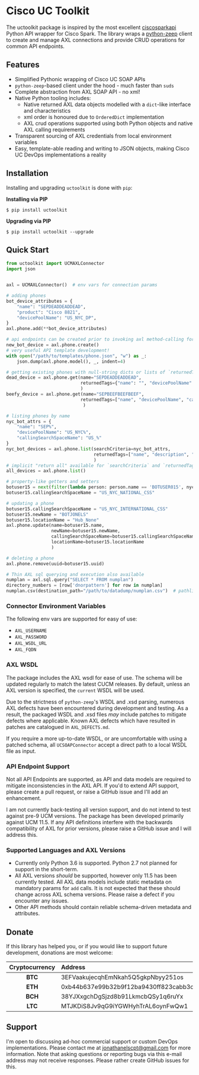 # Cisco UC Toolkit

The uctoolkit package is inspired by the most excellent [ciscosparkapi](https://github.com/CiscoDevNet/ciscosparkapi)
Python API wrapper for Cisco Spark.  The library wraps a 
[python-zeep](https://github.com/mvantellingen/python-zeep) client to create and manage 
AXL connections and provide CRUD operations for common API endpoints.


## Features

 - Simplified Pythonic wrapping of Cisco UC SOAP APIs
 - `python-zeep`-based client under the hood - much faster than `suds`
 - Complete abstraction from AXL SOAP API - no xml!
 - Native Python tooling includes:
   - Native returned AXL data objects modelled with a `dict`-like interface and characteristics
   - xml order is honoured due to `OrderedDict` implementation
   - AXL crud operations supported using both Python objects and native AXL calling requirements
 - Transparent sourcing of AXL credentials from local environment variables
 - Easy, template-able reading and writing to JSON objects, making Cisco UC DevOps implementations a reality
 
  
## Installation

Installing and upgrading `uctoolkit` is done with `pip`:

**Installing via PIP**

    $ pip install uctoolkit

**Upgrading via PIP**

    $ pip install uctoolkit --upgrade
    

## Quick Start

```python
from uctoolkit import UCMAXLConnector
import json


axl = UCMAXLConnector()  # env vars for connection params

# adding phones
bot_device_attributes = {
    "name": "SEPDEADDEADDEAD",
    "product": "Cisco 8821",
    "devicePoolName": "US_NYC_DP",
}
axl.phone.add(**bot_device_attributes)

# api endpoints can be created prior to invoking axl method-calling for pre-processing
new_bot_device = axl.phone.create()
# very useful API template development!
with open("/path/to/templates/phone.json", "w") as _:
    json.dump(axl.phone.model(), _, indent=4)

# getting existing phones with null-string dicts or lists of `returnedTags`
dead_device = axl.phone.get(name="SEPDEADDEADDEAD", 
                            returnedTags={"name": "", "devicePoolName": "", "callingSearchSpaceName": ""}
                            )
beefy_device = axl.phone.get(name="SEPBEEFBEEFBEEF", 
                            returnedTags=["name", "devicePoolName", "callingSearchSpaceName"]
                             )

# listing phones by name
nyc_bot_attrs = {
    "name": "SEP%",
    "devicePoolName": "US_NYC%",
    "callingSearchSpaceName": "US_%"
}
nyc_bot_devices = axl.phone.list(searchCriteria=nyc_bot_attrs,
                                 returnedTags=["name", "description", "lines"]
                                 )
# implicit "return all" available for `searchCriteria` and `returnedTags` - use sparingly for large data sets!
all_devices = axl.phone.list()

# property-like getters and setters
botuser15 = next(filter(lambda person: person.name == 'BOTUSER015', nyc_bot_devices))
botuser15.callingSearchSpaceName = "US_NYC_NATIONAL_CSS"

# updating a phone
botuser15.callingSearchSpaceName = "US_NYC_INTERNATIONAL_CSS"
botuser15.newName = "BOTJONELS"
botuser15.locationName = "Hub_None"
axl.phone.update(name=botuser15.name,
                 newName=botuser15.newName,
                 callingSearchSpaceName=botuser15.callingSearchSpaceName,
                 locationName=botuser15.locationName
                 )

# deleting a phone
axl.phone.remove(uuid=botuser15.uuid) 

# Thin AXL sql querying and execution also available
numplan = axl.sql.query("SELECT * FROM numplan")
directory_numbers = [row['dnorpattern'] for row in numplan]
numplan.csv(destination_path="/path/to/datadump/numplan.csv")  # pathlib also supported
```


### Connector Environment Variables
 
 The following env vars are supported for easy of use:
 
 - `AXL_USERNAME`
 - `AXL_PASSWORD`
 - `AXL_WSDL_URL`
 - `AXL_FQDN`


### AXL WSDL

The package includes the AXL wsdl for ease of use.  The schema will be updated regularly to match the latest CUCM
releases.  By default, unless an AXL version is specified, the `current` WSDL will be used.

Due to the strictness of `python-zeep`'s WSDL and .xsd parsing, numerous AXL defects have been encountered during
development and testing.  As a result, the packaged WSDL and .xsd files *may* include patches to mitigate defects
where applicable.  Known AXL defects which have resulted in patches are catalogued in `AXL_DEFECTS.md`.  

If you require a more up-to-date WSDL, or are uncomfortable with using a patched schema, all `UCSOAPConnector`
accept a direct path to a local WSDL file as input.


### API Endpoint Support

Not all API Endpoints are supported, as API and data models are required to mitigate inconsistencies in the 
AXL API.  If you'd to extend API support, please create a pull request, or raise a GitHub issue and I'll add
an enhancement.

I am not currently back-testing all version support, and do not intend to test against pre-9 UCM versions.  The package
has been developed primarily against UCM 11.5.  If any API definitions interfere with the backwards compatibility of
AXL for prior versions, please raise a GitHub issue and I will address this.

 
### Supported Languages and AXL Versions

 - Currently only Python 3.6 is supported.   Python 2.7 not planned for support in the short-term.
 - All AXL versions *should* be supported, however only 11.5 has been currently tested.  All
   AXL data models include static metadata on mandatory params for `add` calls.  It  is 
   not expected that these should change across AXL schema versions.  Please raise a defect 
   if you encounter any issues.
 - Other API methods should contain reliable schema-driven metadata and attributes.
 
 
## Donate
 
If this library has helped you, or if you would like to support future development, 
donations are most welcome:

| Cryptocurrency  | Address |
| :---:  | :---  |
| **BTC** | 3EFVaakujecqhEmNkah5Q5gkpNbyy251os |
| **ETH** | 0xb44b637e99b32b9f12ba9430ff823cabb3ca7db5 |
| **BCH** | 38YJXxgchDgSjzd8b91LkmcbQSy1q6ruYx |
| **LTC** | MTJKDiS8Jv9qG9iYGWHyhTrAL6oynFwQw1 |
 
 
## Support
 
I'm open to discussing ad-hoc commercial support or custom DevOps implementations.
Please contact me at [jonathanelscpt@gmail.com](mailto:jonathanelscpt@gmail.com) for more information. 
Note that asking questions or reporting bugs via this e-mail address may not receive responses.
Please rather create GitHub issues for this.
 